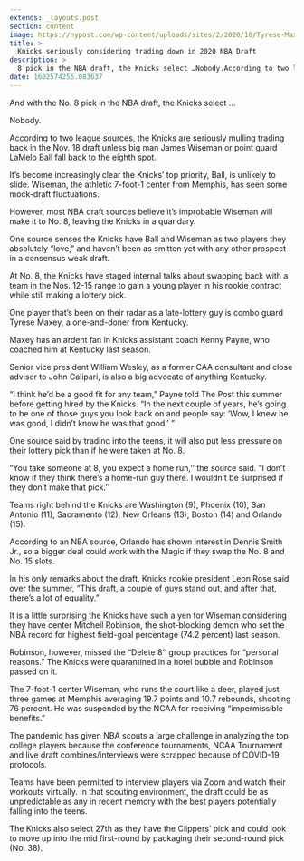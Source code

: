 ```yaml
--- 
extends: _layouts.post 
section: content 
image: https://nypost.com/wp-content/uploads/sites/2/2020/10/Tyrese-Maxey.jpg?quality=90&strip=all&w=1200 
title: > 
  Knicks seriously considering trading down in 2020 NBA Draft 
description: > 
  8 pick in the NBA draft, the Knicks select …Nobody.According to two league sources, the Knicks are seriously mulling trading back in the Nov. 18 draft unless big man James Wiseman or point guard LaMelo Ball fall back to the eighth spot.However, most NBA draft sources believe it’s improbable Wiseman will make it to No.According to an NBA source, Orlando has shown interest in Dennis Smith Jr., so a bigger deal could work with the Magic if they swap the No.The 7-foot-1 center Wiseman, who runs the court like a deer, played just three games at Memphis averaging 19.7 points and 10.7 rebounds, shooting 76 percent. 
date: 1602574256.083637 
--- 
```

And with the No. 8 pick in the NBA draft, the Knicks select …

Nobody.

According to two league sources, the Knicks are seriously mulling trading back in the Nov. 18 draft unless big man James Wiseman or point guard LaMelo Ball fall back to the eighth spot.

It’s become increasingly clear the Knicks’ top priority, Ball, is unlikely to slide. Wiseman, the athletic 7-foot-1 center from Memphis, has seen some mock-draft fluctuations.

However, most NBA draft sources believe it’s improbable Wiseman will make it to No. 8, leaving the Knicks in a quandary.

One source senses the Knicks have Ball and Wiseman as two players they absolutely “love,” and haven’t been as smitten yet with any other prospect in a consensus weak draft.

At No. 8, the Knicks have staged internal talks about swapping back with a team in the Nos. 12-15 range to gain a young player in his rookie contract while still making a lottery pick.

One player that’s been on their radar as a late-lottery guy is combo guard Tyrese Maxey, a one-and-doner from Kentucky.

Maxey has an ardent fan in Knicks assistant coach Kenny Payne, who coached him at Kentucky last season.

Senior vice president William Wesley, as a former CAA consultant and close adviser to John Calipari, is also a big advocate of anything Kentucky.

“I think he’d be a good fit for any team,” Payne told The Post this summer before getting hired by the Knicks. “In the next couple of years, he’s going to be one of those guys you look back on and people say: ‘Wow, I knew he was good, I didn’t know he was that good.’ ”

One source said by trading into the teens, it will also put less pressure on their lottery pick than if he were taken at No. 8.

“You take someone at 8, you expect a home run,’’ the source said. “I don’t know if they think there’s a home-run guy there. I wouldn’t be surprised if they don’t make that pick.’’

Teams right behind the Knicks are Washington (9), Phoenix (10), San Antonio (11), Sacramento (12), New Orleans (13), Boston (14) and Orlando (15).

According to an NBA source, Orlando has shown interest in Dennis Smith Jr., so a bigger deal could work with the Magic if they swap the No. 8 and No. 15 slots.

In his only remarks about the draft, Knicks rookie president Leon Rose said over the summer, “This draft, a couple of guys stand out, and after that, there’s a lot of equality.”

It is a little surprising the Knicks have such a yen for Wiseman considering they have center Mitchell Robinson, the shot-blocking demon who set the NBA record for highest field-goal percentage (74.2 percent) last season.

Robinson, however, missed the “Delete 8’’ group practices for “personal reasons.” The Knicks were quarantined in a hotel bubble and Robinson passed on it.

The 7-foot-1 center Wiseman, who runs the court like a deer, played just three games at Memphis averaging 19.7 points and 10.7 rebounds, shooting 76 percent. He was suspended by the NCAA for receiving “impermissible benefits.”

The pandemic has given NBA scouts a large challenge in analyzing the top college players because the conference tournaments, NCAA Tournament and live draft combines/interviews were scrapped because of COVID-19 protocols.

Teams have been permitted to interview players via Zoom and watch their workouts virtually. In that scouting environment, the draft could be as unpredictable as any in recent memory with the best players potentially falling into the teens.

The Knicks also select 27th as they have the Clippers’ pick and could look to move up into the mid first-round by packaging their second-round pick (No. 38).